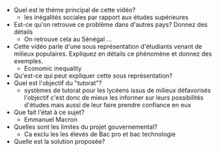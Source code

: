 -   Quel est le thème principal de cette vidéo?  
	- les inégalités sociales par rapport aux études supérieures
-   Est-ce qu'on retrouve ce problème dans d'autres pays? Donnez des détails  
	- On retrouve cela au Sénégal …
-   Cette vidéo parle d'une sous représentation d'étudiants venant de milieux populaires. Expliquez en détails ce phénomène et donnez des exemples.  
	- Economic inequality 
-   Qu'est-ce qui peut expliquer cette sous représentation?
-   Quel est l'objectif du "tutorat"?  
	- systèmes de tutorat pour les lycéens issus de milieux défavorisés l'objectif c'est donc de mieux les informer sur leurs possibilités d'études mais aussi de leur faire prendre confiance en eux
-   Que fait l'état à ce sujet?
	- Emmanuel Macron
-   Quelles sont les limites du projet gouvernemental?
	- Ca exclu les les élevés de Bac pro et bac technologie
-   Quelle est la solution proposée?